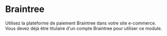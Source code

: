 # Braintree

Utilisez la plateforme de paiement Braintree dans votre site e-commerce. Vous devez déjà être titulaire d'un compte Braintree pour utiliser ce module.
